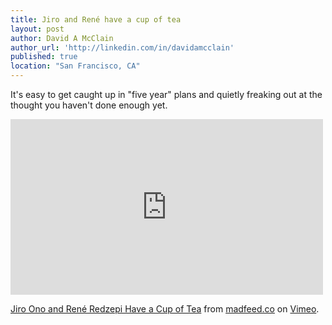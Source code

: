 ```yaml
---
title: Jiro and René have a cup of tea
layout: post
author: David A McClain
author_url: 'http://linkedin.com/in/davidamcclain'
published: true
location: "San Francisco, CA"
---
```


It's easy to get caught up in "five year" plans and quietly freaking out at the thought you haven't done enough yet.

<iframe src="https://player.vimeo.com/video/124820375?color=006633&title=0&byline=0&portrait=0" width="500" height="281" frameborder="0" webkitallowfullscreen mozallowfullscreen allowfullscreen></iframe> <p><a href="https://vimeo.com/124820375">Jiro Ono and Ren&eacute; Redzepi Have a Cup of Tea</a> from <a href="https://vimeo.com/madsymposium">madfeed.co</a> on <a href="https://vimeo.com">Vimeo</a>.</p>



